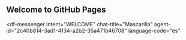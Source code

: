 ## Welcome to GitHub Pages


<script src="https://www.gstatic.com/dialogflow-console/fast/messenger/bootstrap.js?v=1"></script>
<df-messenger
  intent="WELCOME"
  chat-title="Mascarilla"
  agent-id="2c40b814-3ad1-4134-a2b2-35a471b46708"
  language-code="es"
></df-messenger>
